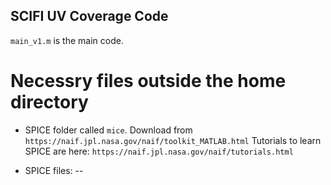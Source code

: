 ## SCIFI UV Coverage Code

`main_v1.m` is the main code. 

# Necessry files outside the home directory

- SPICE folder called `mice`. Download from `https://naif.jpl.nasa.gov/naif/toolkit_MATLAB.html`
Tutorials to learn SPICE are here: `https://naif.jpl.nasa.gov/naif/tutorials.html`

- SPICE files:
-- 